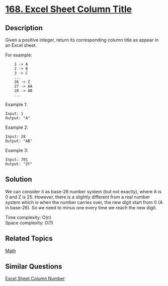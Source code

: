 # [168. Excel Sheet Column Title](https://leetcode.com/problems/excel-sheet-column-title)

## Description

Given a positive integer, return its corresponding column title as appear in an Excel sheet.

For example:

```
    1 -> A
    2 -> B
    3 -> C
    ...
    26 -> Z
    27 -> AA
    28 -> AB 
    ...
```

Example 1:

```
Input: 1
Output: "A"
```

Example 2:

```
Input: 28
Output: "AB"
```

Example 3:

```
Input: 701
Output: "ZY"
```

## Solution

We can consider it as base-26 number system (but not exactly), where A is 0 and Z is 25. However, there is a slightly different from a real number system which is when the number carries over, the new digit start from 0 (A in base-26). So we need to minus one every time we reach the new digit. 
    
Time complexity: O(n)<br>
Space complexity: O(1)

## Related Topics

[Math](https://leetcode.com/tag/math/) 

## Similar Questions

[Excel Sheet Column Number](https://leetcode.com/problems/excel-sheet-column-number/)
